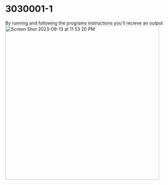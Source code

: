 # 3030001-1
By running and following the programs instructions you'll recieve an output
<img width="483" alt="Screen Shot 2023-09-13 at 11 53 20 PM" src="https://github.com/SumaiyaM1/3030001-1/assets/113536408/3aef7296-fe46-40f8-ac1a-5a2b77220a90">
